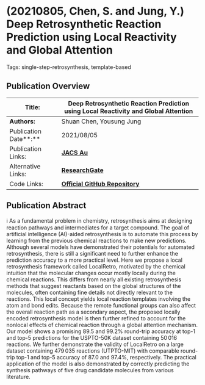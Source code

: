 # (20210805, Chen, S. and Jung, Y.) Deep Retrosynthetic Reaction Prediction using Local Reactivity and Global Attention

Tags: single-step-retrosynthesis, template-based

## Publication Overview

| **Title:**  | Deep Retrosynthetic Reaction Prediction using Local Reactivity and Global Attention |
| --- | --- |
| **Authors:**  | Shuan Chen, Yousung Jung |
| Publication Date**:**  | 2021/08/05 |
| Publication Links: | [**JACS Au**](https://pubs.acs.org/doi/10.1021/jacsau.1c00246) |
| Alternative Links: | [**ResearchGate**](https://www.researchgate.net/publication/353723283_Deep_Retrosynthetic_Reaction_Prediction_using_Local_Reactivity_and_Global_Attention) |
| Code Links: | [**Official GitHub Repository**](https://github.com/kaist-amsg/LocalRetro) |

## Publication Abstract

<aside>
ℹ️ As a fundamental problem in chemistry, retrosynthesis aims at designing reaction pathways and intermediates for a target compound. The goal of artificial intelligence (AI)-aided retrosynthesis is to automate this process by learning from the previous chemical reactions to make new predictions. Although several models have demonstrated their potentials for automated retrosynthesis, there is still a significant need to further enhance the prediction accuracy to a more practical level. Here we propose a local retrosynthesis framework called LocalRetro, motivated by the chemical intuition that the molecular changes occur mostly locally during the chemical reactions. This differs from nearly all existing retrosynthesis methods that suggest reactants based on the global structures of the molecules, often containing fine details not directly relevant to the reactions. This local concept yields local reaction templates involving the atom and bond edits. Because the remote functional groups can also affect the overall reaction path as a secondary aspect, the proposed locally encoded retrosynthesis model is then further refined to account for the nonlocal effects of chemical reaction through a global attention mechanism. Our model shows a promising 89.5 and 99.2% round-trip accuracy at top-1 and top-5 predictions for the USPTO-50K dataset containing 50 016 reactions. We further demonstrate the validity of LocalRetro on a large dataset containing 479 035 reactions (UTPTO-MIT) with comparable round-trip top-1 and top-5 accuracy of 87.0 and 97.4%, respectively. The practical application of the model is also demonstrated by correctly predicting the synthesis pathways of five drug candidate molecules from various literature.

</aside>